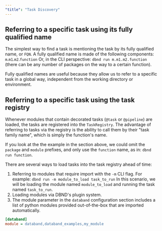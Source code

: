 ```yaml
---
"title": "Task Discovery"
---
```

## Referring to a specific task using its fully qualified name
The simplest way to find a task is mentioning the task by its fully qualified name, or `FQN`. A fully qualified name is made of the following components: `m`.`m1`.`m2`.`function`
Or, in the CLI perspective:
`dbnd run m.m1.m2.function`
(there can be any number of packages on the way to a certain function).

Fully qualified names are useful because they allow us to refer to a specific task in a global way, independent from the working directory or environment.


## Referring to a specific task using the task registry
Whenever modules that contain decorated tasks (`@task` or `@pipeline`) are loaded, the tasks are registered into the `TaskRegistry`. The advantage of referring to tasks via the registry is the ability to call them by their "task family name", which is simply the function's name. 

If you look at the the example in the section above, we could omit the `package` and `module` prefixes, and only use the `function` name, as in: `dbnd run function`.

There are several ways to load tasks into the task registry ahead of time:
1. Referring to modules that require import with the `-m` CLI flag. For example:
`dbnd run -m module_to_load task_to_run`
In this scenario, we will be loading the module named `module_to_load` and running the task named `task_to_run`.
2. Loading modules via DBND's plugin system.
3. The module parameter in the `databand` configuration section includes a list of python modules provided out-of-the-box that are imported automatically. 

```ini
[databand]
module = databand,databand_examples,my_module 
```